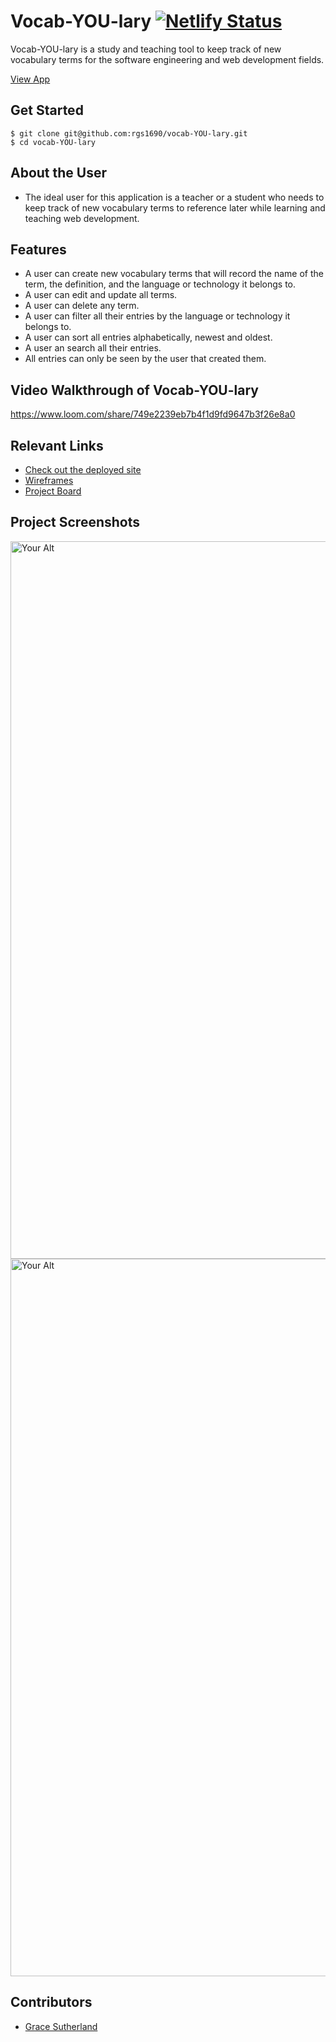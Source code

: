 # Vocab-YOU-lary  [![Netlify Status](https://api.netlify.com/api/v1/badges/da14abae-5ae4-4c72-9ac1-e16c616d509a/deploy-status)](https://app.netlify.com/sites/vocab-you-lary-rgs/deploys)
<!-- update the netlify badge above with your own badge that you can find at netlify under settings/general#status-badges -->

Vocab-YOU-lary is a study and teaching tool to keep track of new vocabulary terms for the software engineering and web development fields. 

[View App](https://vocab-you-lary-rgs.netlify.app)

## Get Started 
```
$ git clone git@github.com:rgs1690/vocab-YOU-lary.git
$ cd vocab-YOU-lary
```

## About the User 
- The ideal user for this application is a teacher or a student who needs to keep track of new vocabulary terms to reference later while learning and teaching web development.

## Features 
- A user can create new vocabulary terms that will record the name of the term, the definition, and the language or technology it belongs to.
- A user can edit and update all terms.
- A user can delete any term.
- A user can filter all their entries by the language or technology it belongs to.
- A user can sort all entries alphabetically, newest and oldest.
- A user an search all their entries. 
- All entries can only be seen by the user that created them.

## Video Walkthrough of Vocab-YOU-lary 
https://www.loom.com/share/749e2239eb7b4f1d9fd9647b3f26e8a0

## Relevant Links
- [Check out the deployed site](https://vocab-you-lary-rgs.netlify.app)
- [Wireframes](https://www.figma.com/file/UC3Gi8HFRkZY8OIMOAUgL4/Stretch-2?node-id=0%3A1)
- [Project Board](https://github.com/rgs1690/vocab-YOU-lary/projects)


## Project Screenshots 
<img width="1148" alt="Your Alt" src="https://user-images.githubusercontent.com/78558344/133506607-b89bc820-8a30-45f5-a788-eaea9f0a4847.png">
<img width="1148" alt="Your Alt" src="https://user-images.githubusercontent.com/78558344/133506440-85a5f9d5-0552-41f3-82c2-96db847a11f4.png">


## Contributors
- [Grace Sutherland](https://github.com/rgs1690)
